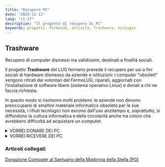 ```yaml
---
title: "Recupero PC"
date: "2023-11-11"
lang: "it-IT"
description: "Il progetto di recupero di PC"
keywords: progetti, FermoLUG, attività, Trashware, ecologia
---
```


## Trashware
Recupero di computer dismessi ma validissimi, destinati a finalità sociali.

Il progetto **Trashware** del LUG fermano prevede il recupero per usi a fini sociali di hardware dismesso da aziende e istituzioni: i computer "obsoleti" vengono ritirati dai volontari del FermoLUG, riparati, aggiornati con l’installazione di software libero (sistema operativo Linux) e donati a chi ne faccia richiesta.

In questo modo si risolvono molti problemi: le aziende non devono preoccuparsi di smaltire materiale informatico obsoleto per le sue necessità, i rifiuti tecnlogici non escono dall'uso anzitempo e, soprattutto, si diffondono la cultura informatica e della circolarità anche tra coloro che avrebbero difficoltà ad acquistare un computer.

<details>
    <summary>VORREI DONARE DEI PC</summary>
    <form method="post">
    <label for="name">Riferimento</label>
    <input type="text" id="name" placeholder="Nome e Cognome" required>
    <label for="name">Telefono</label>
    <input type="text" id="telefono" placeholder="+39 3xx xxx..." autocomplete="tel" pattern="/\+\d{2}\d*/">
    <label for="name">e-Mail</label>
    <input type="email" id="email" placeholder="nome@sito.org" required autocomplete="email">
    <label for="description">Descrizione Hardware</label>
    <textarea id="description" placeholder="Che tipo/modello/caratteristiche di PC o altro hardware vorrei donare" required></textarea>
    <input type="submit" value="Invia">
    **L'invio di queste informazioni viene fatto nel rispetto del Regolamento (UE) 2016/679 (a.k.a. GDPR).**
    Vedi [privacy](https://www.linuxfm.org/privacy.html) per maggiori dettagli.
    </form>


</details>

<details>
    <summary>VORREI RICEVERE DEI PC</summary>
    <form method="post">
    <label for="name">Riferimento</label>
    <input type="text" id="name" placeholder="Nome e Cognome" required>
    <label for="name">e-Mail</label>
    <input type="email" id="email" placeholder="nome@sito.org" required autocomplete="email">
    <label for="name">Telefono</label>
    <input type="text" id="telefono" placeholder="+39 3xx xxx..." autocomplete="tel" pattern="/\+\d{2}\d*/">
    <label for="description">Descrizione Hardware necessario</label>
    <textarea id="description" placeholder="Che tipo/modello/caratteristiche di PC o altro hardware mi servono" required></textarea>
    <input type="submit" value="Invia">
    **L'invio di queste informazioni viene fatto nel rispetto del Regolamento (UE) 2016/679 (a.k.a. GDPR).**
    Vedi [privacy](https://www.linuxfm.org/privacy.html) per maggiori dettagli.
    </form>
</details>

### Articoli collegati

[Donazione Computer al Santuario della Madonna della Stella (PG)](https://www.linuxfm.org/Trashware–Donazione_Computer_al_Santuario_della_Madonna_della_Stella_PG.html)

